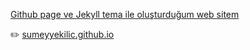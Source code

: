 [Github page ve Jekyll tema ile oluşturduğum web sitem](https://sumeyyekilic.github.io/)
 
   :pencil2: [sumeyyekilic.github.io](https://sumeyyekilic.github.io/)
